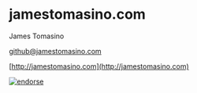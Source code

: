jamestomasino.com
==================

James Tomasino

github@jamestomasino.com

[http://jamestomasino.com](http://jamestomasino.com)

[![endorse](http://api.coderwall.com/jamestomasino/endorsecount.png)](http://coderwall.com/jamestomasino)

